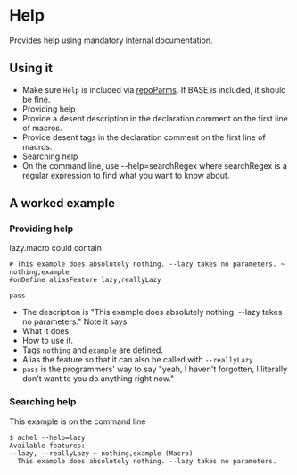 # Help

Provides help using mandatory internal documentation.

## Using it

* Make sure `Help` is included via [repoParms](https://github.com/ksandom/achel/blob/master/docs/programming/creatingARepositoryWithProfiles.md#use-repoparmdefinepackages-to-create-a-profile). If BASE is included, it should be fine.
* Providing help
 * Provide a desent description in the declaration comment on the first line of macros.
 * Provide desent tags in the declaration comment on the first line of macros.
* Searching help
 * On the command line, use --help=searchRegex where searchRegex is a regular expression to find what you want to know about.

## A worked example

### Providing help

lazy.macro could contain

    # This example does absolutely nothing. --lazy takes no parameters. ~ nothing,example
    #onDefine aliasFeature lazy,reallyLazy
    
    pass

* The description is "This example does absolutely nothing. --lazy takes no parameters." Note it says:
 * What it does.
 * How to use it.
* Tags `nothing` and `example` are defined.
* Alias the feature so that it can also be called with `--reallyLazy`.
* `pass` is the programmers' way to say "yeah, I haven't forgotten, I literally don't want to you do anything right now."

### Searching help

This example is on the command line

    $ achel --help=lazy
    Available features:
    --lazy, --reallyLazy ~ nothing,example (Macro)
      This example does absolutely nothing. --lazy takes no parameters.
